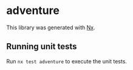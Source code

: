 # adventure

This library was generated with [Nx](https://nx.dev).

## Running unit tests

Run `nx test adventure` to execute the unit tests.
